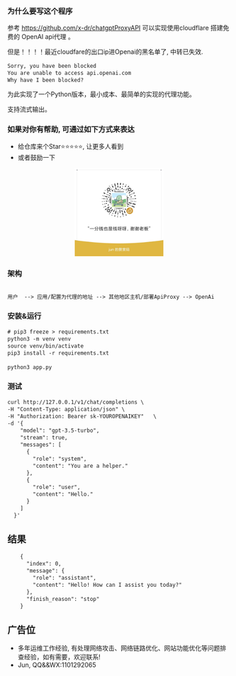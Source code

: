 ### 为什么要写这个程序

参考 https://github.com/x-dr/chatgptProxyAPI 可以实现使用cloudflare 搭建免费的 OpenAI api代理 。

但是！！！！最近cloudfare的出口ip进Openai的黑名单了, 中转已失效.

```
Sorry, you have been blocked
You are unable to access api.openai.com
Why have I been blocked?
```

为此实现了一个Python版本，最小成本、最简单的实现的代理功能。

支持流式输出。

### 如果对你有帮助, 可通过如下方式来表达

- 给仓库来个Star⭐️⭐️⭐️⭐️⭐️, 让更多人看到
- 或者鼓励一下

<p align="center">
  <img src="./images/zanshangma.jpg" width="200" height="200">
</p>


### 架构

```shell

用户  --> 应用/配置为代理的地址 --> 其他地区主机/部署ApiProxy --> OpenAi 

```

### 安装&运行

```shell
# pip3 freeze > requirements.txt
python3 -m venv venv
source venv/bin/activate
pip3 install -r requirements.txt

python3 app.py

```

### 测试

```shell
curl http://127.0.0.1/v1/chat/completions \
-H "Content-Type: application/json" \
-H "Authorization: Bearer sk-YOUROPENAIKEY"   \
-d '{
    "model": "gpt-3.5-turbo",
    "stream": true,
    "messages": [
      {
        "role": "system",
        "content": "You are a helper."
      },
      {
        "role": "user",
        "content": "Hello."
      }
    ]
  }'
```

## 结果

```shell
    {
      "index": 0,
      "message": {
        "role": "assistant",
        "content": "Hello! How can I assist you today?"
      },
      "finish_reason": "stop"
    }
```

## 广告位

- 多年运维工作经验, 有处理网络攻击、网络链路优化、网站功能优化等问题排查经验，如有需要，欢迎联系!
- Jun, QQ&&WX:1101292065

